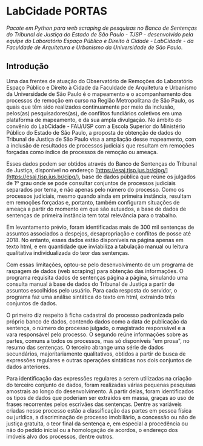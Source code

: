 # LabCidade PORTAS
*Pacote em Python para web scraping de pesquisas no Banco de Sentenças do Tribunal de Justiça do Estado de São Paulo - TJSP - desenvolvido pela equipe do Laboratório Espaço Público e Direito à Cidade - LabCidade - da Faculdade de Arquitetura e Urbanismo da Universidade de São Paulo.*

## Introdução
Uma das frentes de atuação do Observatório de Remoções do Laboratório Espaço Público e Direito à Cidade da Faculdade de Arquitetura e Urbanismo da Universidade de São Paulo é o mapeamento e o acompanhamento dos processos de remoção em curso na Região Metropolitana de São Paulo, os quais que têm sido realizados continuamente por meio da inclusão, pelos(as) pesquisadores(as), de conflitos fundiários coletivos em uma plataforma de mapeamento, e da sua ampla divulgação. No âmbito do convênio do LabCidade - FAU/USP com a Escola Superior do Ministério Público do Estado de São Paulo, a proposta de obtenção de dados do Tribunal de Justiça de São Paulo visa a ampliação desse mapeamento, com a inclusão de resultados de processos judiciais que resultam em remoções forçadas como índice de processos de remoção ou ameaça.

Esses dados podem ser obtidos através do Banco de Sentenças do Tribunal de Justiça, disponível no endereço [https://esaj.tjsp.jus.br/cjpg/](https://esaj.tjsp.jus.br/cjpg/), base de dados pública que reúne os julgados de 1º grau onde se pode consultar conjuntos de processos judiciais separados por tema, e não apenas pelo número do processo. Como os processos judiciais, mesmo quando ainda em primeira instância, resultam em remoções forçadas e, portanto, também configuram situações de ameaça a partir do momento em que são autuados, a base de dados de sentenças de primeira instância tem total relevância para o trabalho.

Em levantamento prévio, foram identificadas mais de 300 mil sentenças de assuntos associados a despejos, desapropriação e conflitos de posse até 2018. No entanto, esses dados estão disponíveis na página apenas em texto html, e em quantidade que inviabiliza a tabulação manual ou leitura qualitativa individualizada do teor das sentenças.

Com essas limitações, optou-se pelo desenvolvimento de um programa de raspagem de dados (web scraping) para obtenção das informações. O programa requisita dados de sentenças página a página, simulando uma consulta manual à base de dados do Tribunal de Justiça a partir de assuntos escolhidos pelo usuário. Para cada resposta do servidor, o programa faz uma análise sintática do texto em html, extraindo três conjuntos de dados.

O primeiro diz respeito à ficha cadastral do processo padronizada pelo próprio banco de dados, contendo dados como a data de publicação da sentença, o número do processo julgado, o magistrado responsável e a vara responsável pelo processo. O segundo reúne informações sobre as partes, comuns a todos os processos, mas só disponíveis "em prosa", no resumo das sentenças. O terceiro abrange uma série de dados secundários, majoritariamente qualitativos, obtidos a partir de busca de expressões regulares e outras operações sintáticas nos dois conjuntos de dados anteriores.

Para identificação das expressões regulares a serem utilizadas na criação do terceiro conjunto de dados, foram realizadas várias pequenas pesquisas amostrais ao longo do desenvolvimento. A partir delas, foram identificados os tipos de dados que poderiam ser extraídos em massa, graças ao uso de frases recorrentes pelos escrivães das sentenças. Dentre as variáveis criadas nesse processo estão a classificação das partes em pessoa física ou jurídica, a discriminação de processo imobiliário, a concessão ou não de justiça gratuita, o teor final da sentença e, em especial a procedência ou não do pedido inicial ou a homologação de acordos, o endereço dos imóveis alvo dos processos, dentre outros.
